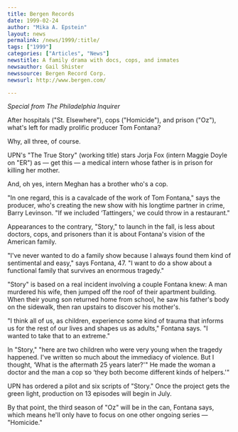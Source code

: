 ```yaml
---
title: Bergen Records
date: 1999-02-24
author: "Mika A. Epstein"
layout: news
permalink: /news/1999/:title/
tags: ["1999"]
categories: ["Articles", "News"]
newstitle: A family drama with docs, cops, and inmates
newsauthor: Gail Shister
newssource: Bergen Record Corp.
newsurl: http://www.bergen.com/

---
```

*Special from The Philadelphia Inquirer*

After hospitals ("St. Elsewhere"), cops ("Homicide"), and prison ("Oz"), what's left for madly prolific producer Tom Fontana?

Why, all three, of course.

UPN's "The True Story" (working title) stars Jorja Fox (intern Maggie Doyle on "ER") as &#8212; get this &#8212; a medical intern whose father is in prison for killing her mother.

And, oh yes, intern Meghan has a brother who's a cop.

"In one regard, this is a cavalcade of the work of Tom Fontana," says the producer, who's creating the new show with his longtime partner in crime, Barry Levinson. "If we included &#8216;Tattingers,' we could throw in a restaurant."

Appearances to the contrary, "Story," to launch in the fall, is less about doctors, cops, and prisoners than it is about Fontana's vision of the American family.

"I've never wanted to do a family show because I always found them kind of sentimental and easy," says Fontana, 47. "I want to do a show about a functional family that survives an enormous tragedy."

"Story" is based on a real incident involving a couple Fontana knew: A man murdered his wife, then jumped off the roof of their apartment building. When their young son returned home from school, he saw his father's body on the sidewalk, then ran upstairs to discover his mother's.

"I think all of us, as children, experience some kind of trauma that informs us for the rest of our lives and shapes us as adults," Fontana says. "I wanted to take that to an extreme."

In "Story," "here are two children who were very young when the tragedy happened. I've written so much about the immediacy of violence. But I thought, &#8216;What is the aftermath 25 years later?'" He made the woman a doctor and the man a cop so &#8216;they both become different kinds of helpers.'"

UPN has ordered a pilot and six scripts of "Story." Once the project gets the green light, production on 13 episodes will begin in July.

By that point, the third season of "Oz" will be in the can, Fontana says, which means he'll only have to focus on one other ongoing series &#8212; "Homicide."

